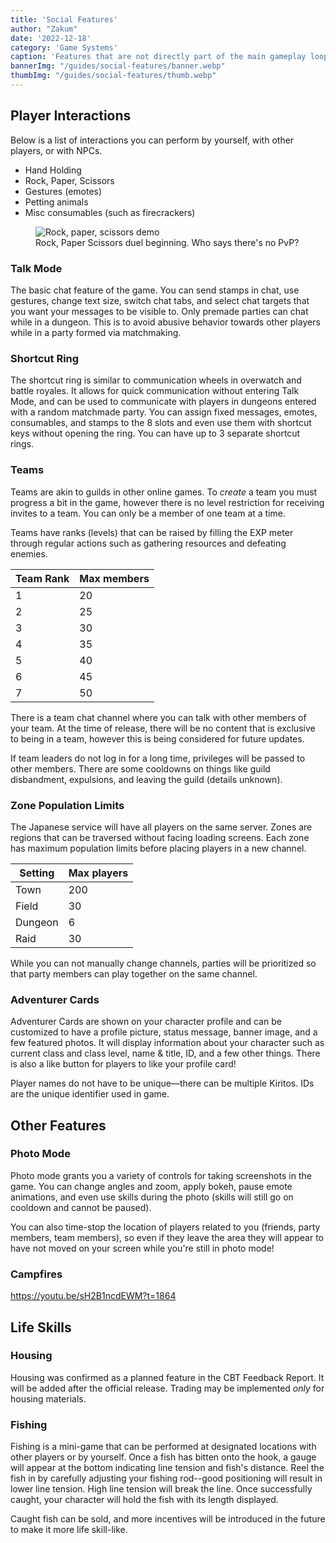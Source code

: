 ```yaml
---
title: 'Social Features'
author: "Zakum"
date: '2022-12-18'
category: 'Game Systems'
caption: 'Features that are not directly part of the main gameplay loop.'
bannerImg: "/guides/social-features/banner.webp"
thumbImg: "/guides/social-features/thumb.webp"
---
```


<script>
    import StickyNote from '$lib/components/StickyNote.svelte';
</script>

<style>
    table {
        grid-column: 2;
    }
</style>

## Player Interactions
Below is a list of interactions you can perform by yourself, with other players, or with NPCs.
- Hand Holding
- Rock, Paper, Scissors
- Gestures (emotes)
- Petting animals
- Misc consumables (such as firecrackers)

<figure class="full-bleed">
    <img src="/guides/social-features/rps.jpg" alt="Rock, paper, scissors demo">
    <figcaption>Rock, Paper Scissors duel beginning. Who says there's no PvP?</figcaption>
</figure>

### Talk Mode
The basic chat feature of the game. You can send stamps in chat, use gestures, change text size, switch chat tabs, and select chat targets that you want your messages to be visible to. 
<StickyNote type="note">
    Only premade parties can chat while in a dungeon. This is to avoid abusive behavior towards other players while in a party formed via matchmaking.
</StickyNote>

### Shortcut Ring
The shortcut ring is similar to communication wheels in overwatch and battle royales. It allows for quick communication without entering Talk Mode, and can be used to communicate with players in dungeons entered with a random matchmade party. You can assign fixed messages, emotes, consumables, and stamps to the 8 slots and even use them with shortcut keys without opening the ring. You can have up to 3 separate shortcut rings.

### Teams
Teams are akin to guilds in other online games. To *create* a team you must progress a bit in the game, however there is no level restriction for receiving invites to a team. You can only be a member of one team at a time.

Teams have ranks (levels) that can be raised by filling the EXP meter through regular actions such as gathering resources and defeating enemies. 

| Team Rank | Max members  |
|-----------|--------------|
| 1         | 20           |
| 2         | 25           |
| 3         | 30           |
| 4         | 35           |
| 5         | 40           |
| 6         | 45           |
| 7         | 50           |

There is a team chat channel where you can talk with other members of your team. At the time of release, there will be no content that is exclusive to being in a team, however this is being considered for future updates. 

If team leaders do not log in for a long time, privileges will be passed to other members. There are some cooldowns on things like guild disbandment, expulsions, and leaving the guild (details unknown).

### Zone Population Limits
The Japanese service will have all players on the same server. Zones are regions that can be traversed without facing loading screens. Each zone has maximum population limits before placing players in a new channel. 

| Setting | Max players  |
|---------|--------------|
| Town    | 200          |
| Field   | 30           |
| Dungeon | 6            |
| Raid    | 30           |
<StickyNote type="tip">
    While you can not manually change channels, parties will be prioritized so that party members can play together on the same channel.
</StickyNote>

### Adventurer Cards
Adventurer Cards are shown on your character profile and can be customized to have a profile picture, status message, banner image, and a few featured photos. It will display information about your character such as current class and class level, name & title, ID, and a few other things. There is also a like button for players to like your profile card!

<StickyNote type="tip">
    Player names do not have to be unique—there can be multiple Kiritos. IDs are the unique identifier used in game.
</StickyNote>

## Other Features
### Photo Mode
Photo mode grants you a variety of controls for taking screenshots in the game. You can change angles and zoom, apply bokeh, pause emote animations, and even use skills during the photo (skills will still go on cooldown and cannot be paused). 

You can also time-stop the location of players related to you (friends, party members, team members), so even if they leave the area they will appear to have not moved on your screen while you're still in photo mode!

### Campfires
https://youtu.be/sH2B1ncdEWM?t=1864

## Life Skills
### Housing
Housing was confirmed as a planned feature in the CBT Feedback Report. It will be added after the official release. Trading may be implemented *only* for housing materials.

### Fishing
Fishing is a mini-game that can be performed at designated locations with other players or by yourself. Once a fish has bitten onto the hook, a gauge will appear at the bottom indicating line tension and fish's distance. Reel the fish in by carefully adjusting your fishing rod--good positioning will result in lower line tension. High line tension will break the line. Once successfully caught, your character will hold the fish with its length displayed.

Caught fish can be sold, and more incentives will be introduced in the future to make it more life skill-like.
